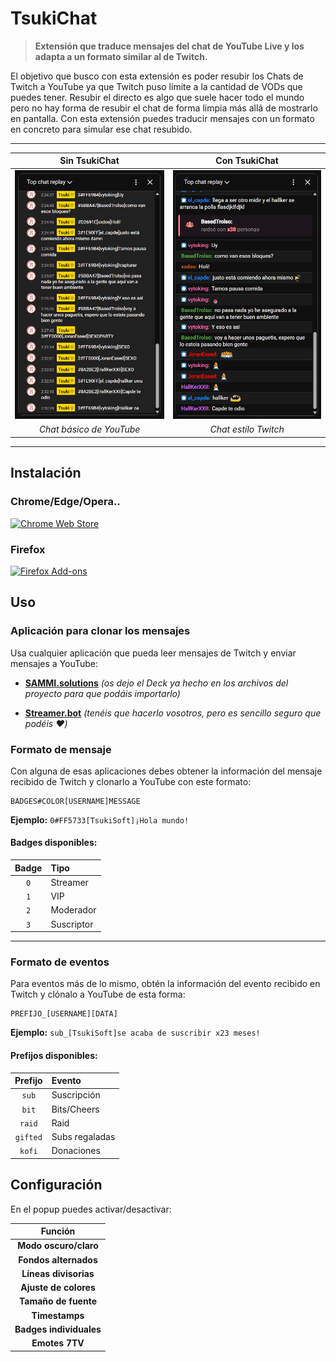# TsukiChat

> **Extensión que traduce mensajes del chat de YouTube Live y los adapta a un formato similar al de Twitch.**

El objetivo que busco con esta extensión es poder resubir los Chats de Twitch a YouTube ya que Twitch puso límite a la cantidad de VODs que puedes tener. Resubir el directo es algo que suele hacer todo el mundo pero no hay forma de resubir el chat de forma limpia más allá de mostrarlo en pantalla. Con esta extensión puedes traducir mensajes con un formato en concreto para simular ese chat resubido.

---

<div align="center">

| **Sin TsukiChat** | **Con TsukiChat** |
|:---:|:---:|
| ![Chat sin extensión](capturas/sin_extension.png) | ![Chat con extensión](capturas/con_extension.png) |
| *Chat básico de YouTube* | *Chat estilo Twitch* |

</div>

---

## Instalación

### Chrome/Edge/Opera..
[![Chrome Web Store](https://img.shields.io/badge/Instalar_desde-Chrome_Web_Store-4285f4?style=for-the-badge&logo=googlechrome)](https://chromewebstore.google.com/detail/tsukichat/dojcelbefjhbapbhgkplifhcfblpgaab)

### Firefox  
[![Firefox Add-ons](https://img.shields.io/badge/Instalar_desde-Firefox_Add--ons-ff6611?style=for-the-badge&logo=firefox)](https://chromewebstore.google.com/detail/tsukichat/dojcelbefjhbapbhgkplifhcfblpgaab)

## Uso

### Aplicación para clonar los mensajes

Usa cualquier aplicación que pueda leer mensajes de Twitch y enviar mensajes a YouTube:

- **[SAMMI.solutions](https://sammi.solutions/)** *(os dejo el Deck ya hecho en los archivos del proyecto para que podáis importarlo)*

- **[Streamer.bot](https://streamer.bot/)** *(tenéis que hacerlo vosotros, pero es sencillo seguro que podéis ❤️)*

### Formato de mensaje

Con alguna de esas aplicaciones debes obtener la información del mensaje recibido de Twitch y clonarlo a YouTube con este formato:

```
BADGES#COLOR[USERNAME]MESSAGE
```
**Ejemplo:** `0#FF5733[TsukiSoft]¡Hola mundo!`

#### Badges disponibles:
| Badge | Tipo |
|:---:|:---|
| `0` | Streamer |
| `1` | VIP |
| `2` | Moderador |
| `3` | Suscriptor |

---

### Formato de eventos

Para eventos más de lo mismo, obtén la información del evento recibido en Twitch y clónalo a YouTube de esta forma:

```
PREFIJO_[USERNAME][DATA]
```
**Ejemplo:** `sub_[TsukiSoft]se acaba de suscribir x23 meses!`

#### Prefijos disponibles:
| Prefijo | Evento |
|:---:|:---|
| `sub` | Suscripción |
| `bit` | Bits/Cheers |
| `raid` | Raid |
| `gifted` | Subs regaladas |
| `kofi` | Donaciones |

## Configuración

En el popup puedes activar/desactivar:

| Función |
|:---:|
| **Modo oscuro/claro** |
| **Fondos alternados** |
| **Líneas divisorias** |
| **Ajuste de colores** |
| **Tamaño de fuente** |
| **Timestamps** |
| **Badges individuales** |
| **Emotes 7TV** |